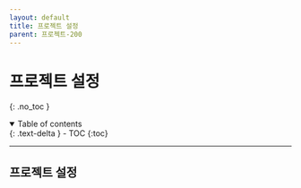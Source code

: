```yaml
---
layout: default
title: 프로젝트 설정
parent: 프로젝트-200
---
```


# 프로젝트 설정
{: .no_toc }
<details open markdown="block">
  <summary>
    Table of contents
  </summary>
  {: .text-delta }
- TOC
{:toc}
</details>

---

## 프로젝트 설정

